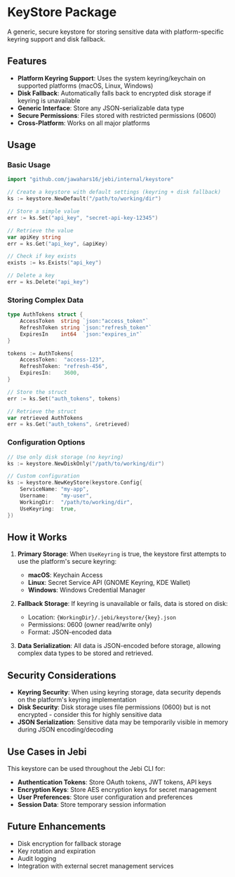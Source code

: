 # KeyStore Package

A generic, secure keystore for storing sensitive data with platform-specific keyring support and disk fallback.

## Features

- **Platform Keyring Support**: Uses the system keyring/keychain on supported platforms (macOS, Linux, Windows)
- **Disk Fallback**: Automatically falls back to encrypted disk storage if keyring is unavailable
- **Generic Interface**: Store any JSON-serializable data type
- **Secure Permissions**: Files stored with restricted permissions (0600)
- **Cross-Platform**: Works on all major platforms

## Usage

### Basic Usage

```go
import "github.com/jawahars16/jebi/internal/keystore"

// Create a keystore with default settings (keyring + disk fallback)
ks := keystore.NewDefault("/path/to/working/dir")

// Store a simple value
err := ks.Set("api_key", "secret-api-key-12345")

// Retrieve the value
var apiKey string
err = ks.Get("api_key", &apiKey)

// Check if key exists
exists := ks.Exists("api_key")

// Delete a key
err = ks.Delete("api_key")
```

### Storing Complex Data

```go
type AuthTokens struct {
    AccessToken  string `json:"access_token"`
    RefreshToken string `json:"refresh_token"`
    ExpiresIn    int64  `json:"expires_in"`
}

tokens := AuthTokens{
    AccessToken:  "access-123",
    RefreshToken: "refresh-456",
    ExpiresIn:    3600,
}

// Store the struct
err := ks.Set("auth_tokens", tokens)

// Retrieve the struct
var retrieved AuthTokens
err = ks.Get("auth_tokens", &retrieved)
```

### Configuration Options

```go
// Use only disk storage (no keyring)
ks := keystore.NewDiskOnly("/path/to/working/dir")

// Custom configuration
ks := keystore.NewKeyStore(keystore.Config{
    ServiceName: "my-app",
    Username:    "my-user",
    WorkingDir:  "/path/to/working/dir",
    UseKeyring:  true,
})
```

## How it Works

1. **Primary Storage**: When `UseKeyring` is true, the keystore first attempts to use the platform's secure keyring:

   - **macOS**: Keychain Access
   - **Linux**: Secret Service API (GNOME Keyring, KDE Wallet)
   - **Windows**: Windows Credential Manager

2. **Fallback Storage**: If keyring is unavailable or fails, data is stored on disk:

   - Location: `{WorkingDir}/.jebi/keystore/{key}.json`
   - Permissions: 0600 (owner read/write only)
   - Format: JSON-encoded data

3. **Data Serialization**: All data is JSON-encoded before storage, allowing complex data types to be stored and retrieved.

## Security Considerations

- **Keyring Security**: When using keyring storage, data security depends on the platform's keyring implementation
- **Disk Security**: Disk storage uses file permissions (0600) but is not encrypted - consider this for highly sensitive data
- **JSON Serialization**: Sensitive data may be temporarily visible in memory during JSON encoding/decoding

## Use Cases in Jebi

This keystore can be used throughout the Jebi CLI for:

- **Authentication Tokens**: Store OAuth tokens, JWT tokens, API keys
- **Encryption Keys**: Store AES encryption keys for secret management
- **User Preferences**: Store user configuration and preferences
- **Session Data**: Store temporary session information

## Future Enhancements

- Disk encryption for fallback storage
- Key rotation and expiration
- Audit logging
- Integration with external secret management services
